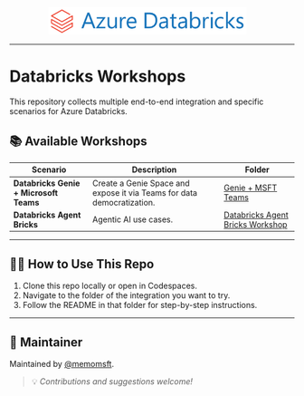 <p align="center">
  <img src="assets/dbx-logo.png" alt="Fabric" width="350"/>
  &nbsp;&nbsp;&nbsp;
</p>

---

# Databricks Workshops

This repository collects multiple end-to-end integration and specific scenarios for Azure Databricks.

## 📚 Available Workshops

| Scenario | Description | Folder |
|---------|-------------|--------|
| **Databricks Genie + Microsoft Teams** | Create a Genie Space and expose it via Teams for data democratization. | [Genie + MSFT Teams](./dbx-genie-teams) |
| **Databricks Agent Bricks** | Agentic AI use cases. | [Databricks Agent Bricks Workshop](./dbx-agent-bricks) |
  
---

## 🧑‍💻 How to Use This Repo

1. Clone this repo locally or open in Codespaces.
2. Navigate to the folder of the integration you want to try.
3. Follow the README in that folder for step-by-step instructions.

--- 

## 📌 Maintainer
Maintained by [@memomsft](https://github.com/memomsft).  
> 💡 *Contributions and suggestions welcome!*
